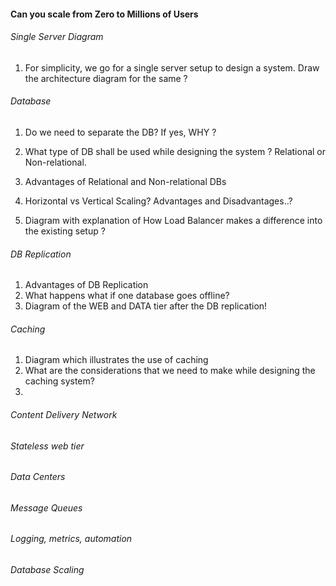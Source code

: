 #### Can you scale from Zero to Millions of Users

###### Single Server Diagram
1. For simplicity, we go for a single server setup to design a system. Draw the architecture diagram for the same ?
###### Database
1. Do we need to separate the DB? If yes, WHY ?
2. What type of DB shall be used while designing the system ? Relational or Non-relational.
3. Advantages of Relational and Non-relational DBs

4. Horizontal vs Vertical Scaling? Advantages and Disadvantages..?

5. Diagram with explanation of How Load Balancer makes a difference into the existing setup ?

###### DB Replication 
1. Advantages of DB Replication
2. What happens what if one database goes offline?
3. Diagram of the WEB and DATA tier after the DB replication!

###### Caching
1. Diagram which illustrates the use of caching
2. What are the considerations that we need to make while designing the caching system?
3. 
###### Content Delivery Network

###### Stateless web tier

###### Data Centers

###### Message Queues

###### Logging, metrics, automation

###### Database Scaling